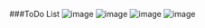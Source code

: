 ###ToDo List
![image](https://github.com/sophiacaires/To-Do/assets/109173708/f601eb01-823f-4e85-a642-629f49486af8)
![image](https://github.com/sophiacaires/To-Do/assets/109173708/1b9b4007-9fcb-4744-92a8-5f5eac713d81)
![image](https://github.com/sophiacaires/To-Do/assets/109173708/773eeadc-dca0-4e29-92e4-5c03b110f364)
![image](https://github.com/sophiacaires/To-Do/assets/109173708/89aefd64-89ad-4da9-ae9d-10c09b61b1ce)
